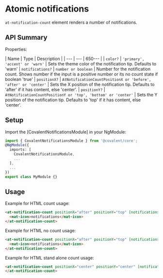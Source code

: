 # Atomic notifications

`at-notification-count` element renders a number of notifications.


## API Summary

Properties:

| Name | Type | Description |
| --- | --- | 650--- |
| `color?` | `'primary', 'accent' or 'warn'` | Sets the theme color of the notification tip. Defaults to 'warn'
| `notifications?` | `number or boolean` | Number for the notification count. Shows number if the input is a positive number or its no count state if boolean 'true'
| `positionX?` | `AtNotificationCountPositionX or 'before', 'after' or 'center'` | Sets the X position of the notification tip. Defaults to 'after' if it has content, else 'center'.
| `positionY?` | `AtNotificationCountPositionY or 'top', 'bottom' or 'center'` | Sets the Y position of the notification tip. Defaults to 'top' if it has content, else 'center'.

## Setup

Import the [CovalentNotificationsModule] in your NgModule:

```typescript
import { CovalentNotificationsModule } from '@covalent/core';
@NgModule({
  imports: [
    CovalentNotificationsModule,
    ...
  ],
  ...
})
export class MyModule {}
```

## Usage

Example for HTML count usage:

```html
<at-notification-count positionX="after" positionY="top" [notifications]="1">
  <mat-icon>notifications</mat-icon>
</at-notification-count>
```

 Example for HTML no count usage:

```html
<at-notification-count positionX="after" positionY="top" [notifications]="true">
  <mat-icon>notifications</mat-icon>
</at-notification-count>
```

Example for HTML stand alone count usage:

```html
<at-notification-count positionX="center" positionY="center" [notifications]="1">
</at-notification-count>
```
